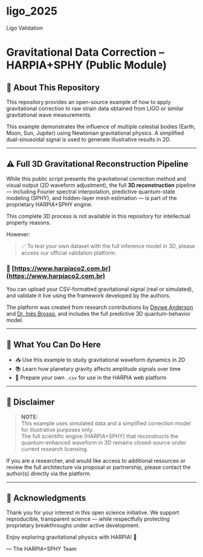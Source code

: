 # ligo_2025
Ligo Validation
# Gravitational Data Correction – HARPIA+SPHY (Public Module)

## 🧠 About This Repository

This repository provides an open-source example of how to apply gravitational correction to raw strain data obtained from LIGO or similar gravitational wave measurements.

This example demonstrates the influence of multiple celestial bodies (Earth, Moon, Sun, Jupiter) using Newtonian gravitational physics. A simplified dual-sinusoidal signal is used to generate illustrative results in 2D.

---

## ⚠️ Full 3D Gravitational Reconstruction Pipeline

While this public script presents the gravitational correction method and visual output (2D waveform adjustment), the full **3D reconstruction** pipeline — including Fourier spectral interpolation, predictive quantum-state modeling (SPHY), and hidden-layer mesh estimation — is part of the proprietary HARPIA+SPHY engine.

This complete 3D process is not available in this repository for intellectual property reasons.

However:

> ✅ To test your own dataset with the full inference model in 3D, please access our official validation platform:

### 🔗 [https://www.harpiaco2.com.br](https://www.harpiaco2.com.br)

You can upload your CSV-formatted gravitational signal (real or simulated), and validate it live using the framework developed by the authors.

The platform was created from research contributions by [Deywe Anderson](https://github.com/deywe) and [Dr. Inês Brosso](https://www.linkedin.com/in/inesbrosso/), and includes the full predictive 3D quantum-behavior model.

---

## 🚀 What You Can Do Here

- 📥 Use this example to study gravitational waveform dynamics in 2D
- 📚 Learn how planetary gravity affects amplitude signals over time
- 🧪 Prepare your own `.csv` for use in the HARPIA web platform

---

## 📌 Disclaimer

> **NOTE:**  
> This example uses simulated data and a simplified correction model for illustrative purposes only.  
> The full scientific engine (HARPIA+SPHY) that reconstructs the quantum-enhanced waveform in 3D remains closed-source under current research licensing.

If you are a researcher, and would like access to additional resources or review the full architecture via proposal or partnership, please contact the author(s) directly via the platform.

---

## 🙏 Acknowledgments

Thank you for your interest in this open science initiative. We support reproducible, transparent science — while respectfully protecting proprietary breakthroughs under active development.

Enjoy exploring gravitational physics with HARPIA! 🌌

— The HARPIA+SPHY Team
